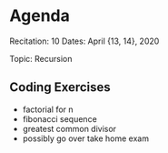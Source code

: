 # Agenda

Recitation: 10
Dates: April {13, 14}, 2020

Topic: Recursion

## Coding Exercises

- factorial for n
- fibonacci sequence
- greatest common divisor
- possibly go over take home exam
